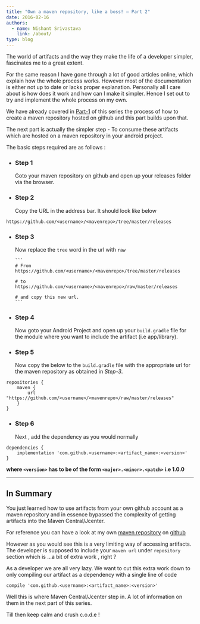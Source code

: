 ```yaml
---
title: "Own a maven repository, like a boss! – Part 2"
date: 2016-02-16
authors:
  - name: Nishant Srivastava
    link: /about/
type: blog
---
```


The world of artifacts and the way they make the life of a developer simpler, fascinates me to a great extent.

For the same reason I have gone through a lot of good articles online, which explain how the whole process works. However most of the documentation is either not up to date or lacks proper explanation. Personally all I care about is how does it work and how can I make it simpler. Hence I set out to try and implement the whole process on my own.

We have already covered in [Part-1](/own-a-maven-repository-like-a-boss–part-1) of this series the process of how to create a maven repository hosted on github and this part builds upon that.

The next part is actually the simpler step - To consume these artifacts which are hosted on a maven repository in your android project.

The basic steps required are as follows :

- ### **Step 1**

  Goto your maven repository on github and open up your releases folder via the browser.

- ### **Step 2**
  Copy the URL in the address bar. It should look like below

```
https://github.com/<username>/<mavenrepo>/tree/master/releases
```

- ### **Step 3**

  Now replace the `tree` word in the url with `raw`

      ```
      # From
      https://github.com/<username>/<mavenrepo>/tree/master/releases

      # to
      https://github.com/<username>/<mavenrepo>/raw/master/releases

      # and copy this new url.
      ```

- ### **Step 4**

  Now goto your Android Project and open up your `build.gradle` file for the module where you want to include the artifact (i.e app/library).

- ### **Step 5**
  Now copy the below to the `build.gradle` file with the appropriate url for the maven repository as obtained in _Step-3_.

```
repositories {
    maven {
        url "https://github.com/<username>/<mavenrepo>/raw/master/releases"
    }
}
```

- ### **Step 6**
  Next , add the dependency as you would normally

```
dependencies {
    implementation 'com.github.<username>:<artifact_name>:<version>'
}
```

**where `<version>` has to be of the form `<major>.<minor>.<patch>` i.e 1.0.0**

---

## In Summary

You just learned how to use artifacts from your own github account as a maven repository and in essence bypassed the complexity of getting artifacts into the Maven Central/Jcenter.

For reference you can have a look at my own [maven repository](https://crushingcode.github.io/mavenrepo/) on [github](https://github.com/nisrulz/mavenrepo)

However as you would see this is a very limiting way of accessing artifacts.
The developer is supposed to include your `maven url` under `repository` section which is ...a bit of extra work , right ?

As a developer we are all very lazy. We want to cut this extra work down to only compiling our artifact as a dependency with a single line of code

```
compile 'com.github.<username>:<artifact_name>:<version>'
```

Well this is where Maven Central/Jcenter step in.
A lot of information on them in the next part of this series.

Till then keep calm and crush c.o.d.e !
